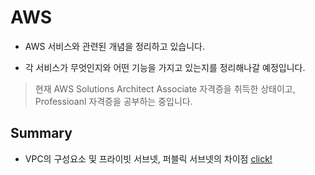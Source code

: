 # AWS

- AWS 서비스와 관련된 개념을 정리하고 있습니다.

- 각 서비스가 무엇인지와 어떤 기능을 가지고 있는지를 정리해나갈 예정입니다.

> 현재 AWS Solutions Architect Associate 자격증을 취득한 상태이고, Professioanl 자격증을 공부하는 중입니다.

## Summary

- VPC의 구성요소 및 프라이빗 서브넷, 퍼블릭 서브넷의 차이점 [click!](https://github.com/Ohjiwoo-lab/TIL/blob/main/AWS/VPC_and_Subnet.md)
